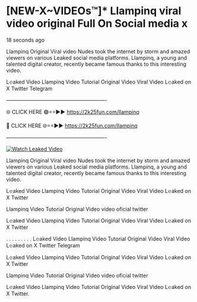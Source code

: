# [NEW-X~VIDEOs™]* Llampinq viral video original Full On Social media x

18 seconds ago

Llampinq Original Viral video Nudes took the internet by storm and amazed viewers on various Leaked social media platforms. Llampinq, a young and talented digital creator, recently became famous thanks to this interesting video.

L𝚎aked Video Llampinq Video Tutorial Original Video Viral Video L𝚎aked on X Twitter Telegram

———————————————————-

🌐 CLICK HERE 🟢==►► https://2k25fun.com/llampinq

🔴 CLICK HERE 🌐==►► https://2k25fun.com/llampinq

———————————————————-

[![Watch Leaked Video](https://miro.medium.com/v2/resize:fit:828/format:webp/1*cilzJN44JGOrTw9NJCrNHA.gif "Watch Leaked Video")](https://2k25fun.com/llampinq)

Llampinq Original Viral video Nudes took the internet by storm and amazed viewers on various Leaked social media platforms. Llampinq, a young and talented digital creator, recently became famous thanks to this interesting video.

L𝚎aked Video Llampinq Video Tutorial Original Video Viral Video L𝚎aked on X Twitter

Llampinq Video Tutorial Original Video video oficial twitter

L𝚎aked Video Llampinq Video Tutorial Original Video Viral Video L𝚎aked on X Twitter

. . . . . . . . . L𝚎aked Video Llampinq Video Tutorial Original Video Viral Video L𝚎aked on X Twitter Telegram

L𝚎aked Video Llampinq Video Tutorial Original Video Viral Video L𝚎aked on X Twitter

Llampinq Video Tutorial Original Video video oficial twitter

L𝚎aked Video Llampinq Video Tutorial Original Video Viral Video L𝚎aked on X Twitter.